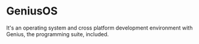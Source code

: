 # GeniusOS
It's an operating system and cross platform development environment with Genius, the programming suite, included.
